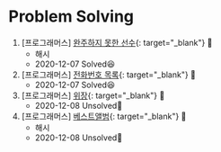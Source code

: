 # Problem Solving  

1. [프로그래머스] [완주하지 못한 선수](https://programmers.co.kr/learn/courses/30/lessons/42576?language=python3){: target="_blank"} 📎
    - 해시
    - 2020-12-07 Solved😆
2. [프로그래머스] [전화번호 목록](https://programmers.co.kr/learn/courses/30/lessons/42577){: target="_blank"} 📎
    - 2020-12-07 Solved😆
3. [프로그래머스] [위장](https://programmers.co.kr/learn/courses/30/lessons/42578){: target="_blank"} 📎
    - 2020-12-08 Unsolved🤯
4. [프로그래머스] [베스트앨범](https://programmers.co.kr/learn/courses/30/lessons/42579){: target="_blank"} 📎
    - 해시
    - 2020-12-08 Unsolved🤯